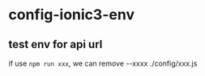 # config-ionic3-env
test env for api url
-
if use `npm run xxx`, we can remove --xxxx ./config/xxx.js 
